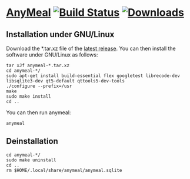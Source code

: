 # [AnyMeal][1] [![Build Status](https://travis-ci.org/wedesoft/anymeal.svg?branch=master)](https://travis-ci.org/wedesoft/anymeal) [![Downloads](https://img.shields.io/github/downloads/wedesoft/anymeal/total.svg)](https://github.com/wedesoft/anymeal/releases/latest)

## Installation under GNU/Linux

Download the \*.tar.xz file of the [latest release][2].
You can then install the software under GNU/Linux as follows:

```Shell
tar xJf anymeal-*.tar.xz
cd anymeal-*/
sudo apt-get install build-essential flex googletest librecode-dev libsqlite3-dev qt5-default qttools5-dev-tools
./configure --prefix=/usr
make
sudo make install
cd ..
```

You can then run anymeal:

```Shell
anymeal
```

## Deinstallation

```
cd anymeal-*/
sudo make uninstall
cd ..
rm $HOME/.local/share/anymeal/anymeal.sqlite
```

[1]: https://wedesoft.github.io/anymeal/
[2]: https://github.com/wedesoft/anymeal/releases/latest
